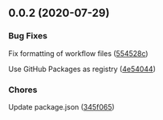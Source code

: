 ## 0.0.2 (2020-07-29)

### Bug Fixes


Fix formatting of workflow files ([554528c](https://github.com/sealsystems/node-konfigurator/commit/554528c))

Use GitHub Packages as registry ([4e54044](https://github.com/sealsystems/node-konfigurator/commit/4e54044))

### Chores


Update package.json ([345f065](https://github.com/sealsystems/node-konfigurator/commit/345f065))
